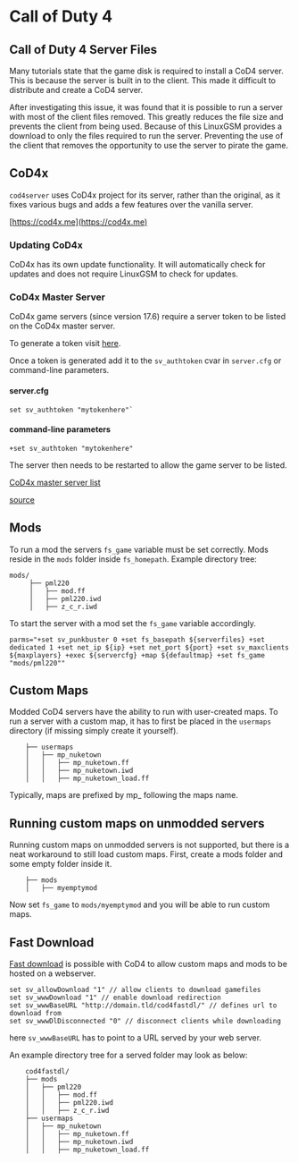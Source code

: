 # Call of Duty 4

## Call of Duty 4 Server Files

Many tutorials state that the game disk is required to install a CoD4 server. This is because the server is built in to the client. This made it difficult to distribute and create a CoD4 server.

After investigating this issue, it was found that it is possible to run a server with most of the client files removed. This greatly reduces the file size and prevents the client from being used. Because of this LinuxGSM provides a download to only the files required to run the server. Preventing the use of the client that removes the opportunity to use the server to pirate the game.

## CoD4x

`cod4server` uses CoD4x project for its server, rather than the original, as it fixes various bugs and adds a few features over the vanilla server.

[https://cod4x.me](https://cod4x.me)

### Updating CoD4x

CoD4x has its own update functionality. It will automatically check for updates and does not require LinuxGSM to check for updates.

### CoD4x Master Server

CoD4x game servers \(since version 17.6\) require a server token to be listed on the CoD4x master server.

To generate a token visit [here](https://cod4master.cod4x.me/index.php?token_generator=true).

Once a token is generated add it to the `sv_authtoken` cvar in `server.cfg` or command-line parameters.

#### server.cfg

```text
set sv_authtoken "mytokenhere"`
```

#### command-line parameters

```text
+set sv_authtoken "mytokenhere"
```

The server then needs to be restarted to allow the game server to be listed.

[CoD4x master server list](http://cod4master.cod4x.me/)

[source](https://cod4x.me/index.php?/forums/topic/2814-new-requirement-for-cod4-x-servers-to-get-listed-on-masterserver/)

## Mods

To run a mod the servers `fs_game` variable must be set correctly. Mods reside in the `mods` folder inside `fs_homepath`. Example directory tree:

```text
mods/                                  
     ├── pml220                         
     │   ├── mod.ff                         
     │   ├── pml220.iwd                     
     │   ├── z_c_r.iwd
```

To start the server with a mod set the `fs_game` variable accordingly.

```text
parms="+set sv_punkbuster 0 +set fs_basepath ${serverfiles} +set dedicated 1 +set net_ip ${ip} +set net_port ${port} +set sv_maxclients ${maxplayers} +exec ${servercfg} +map ${defaultmap} +set fs_game "mods/pml220""
```

## Custom Maps

Modded CoD4 servers have the ability to run with user-created maps. To run a server with a custom map, it has to first be placed in the `usermaps` directory \(if missing simply create it yourself\).

```text
    ├── usermaps
    │   ├── mp_nuketown
    │   │   ├── mp_nuketown.ff
    │   │   ├── mp_nuketown.iwd
    │   │   ├── mp_nuketown_load.ff
```

Typically, maps are prefixed by mp\_ following the maps name.

## Running custom maps on unmodded servers

Running custom maps on unmodded servers is not supported, but there is a neat workaround to still load custom maps. First, create a mods folder and some empty folder inside it.

```text
    ├── mods
    │   ├── myemptymod
```

Now set `fs_game` to `mods/myemptymod` and you will be able to run custom maps.

## Fast Download

[Fast download](../commands/fastdl.md) is possible with CoD4 to allow custom maps and mods to be hosted on a webserver.

```text
set sv_allowDownload "1" // allow clients to download gamefiles
set sv_wwwDownload "1" // enable download redirection
set sv_wwwBaseURL "http://domain.tld/cod4fastdl/" // defines url to download from
set sv_wwwDlDisconnected "0" // disconnect clients while downloading
```

here `sv_wwwBaseURL` has to point to a URL served by your web server.

An example directory tree for a served folder may look as below:

```text
    cod4fastdl/
    ├── mods
    │   ├── pml220
    │   │   ├── mod.ff
    │   │   ├── pml220.iwd
    │   │   ├── z_c_r.iwd
    ├── usermaps
    │   ├── mp_nuketown
    │   │   ├── mp_nuketown.ff
    │   │   ├── mp_nuketown.iwd
    │   │   ├── mp_nuketown_load.ff
```

